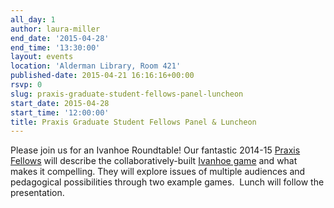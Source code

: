 ```yaml
---
all_day: 1
author: laura-miller
end_date: '2015-04-28'
end_time: '13:30:00'
layout: events
location: 'Alderman Library, Room 421'
published-date: 2015-04-21 16:16:16+00:00
rsvp: 0
slug: praxis-graduate-student-fellows-panel-luncheon
start_date: 2015-04-28
start_time: '12:00:00'
title: Praxis Graduate Student Fellows Panel & Luncheon
---
```


Please join us for an Ivanhoe Roundtable! Our fantastic 2014-15 [Praxis Fellows](http://scholarslab.org/graduate-fellowships/) will describe the collaboratively-built [Ivanhoe game](http://ivanhoe.scholarslab.org/) and what makes it compelling. They will explore issues of multiple audiences and pedagogical possibilities through two example games.  Lunch will follow the presentation.
